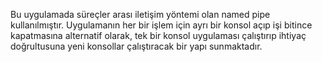 Bu uygulamada süreçler arası iletişim yöntemi olan named pipe kullanılmıştır. 
Uygulamanın her bir işlem için ayrı bir konsol açıp işi bitince kapatmasına alternatif olarak,
tek bir konsol uygulaması çalıştırıp ihtiyaç doğrultusuna yeni konsollar çalıştıracak bir yapı sunmaktadır.
